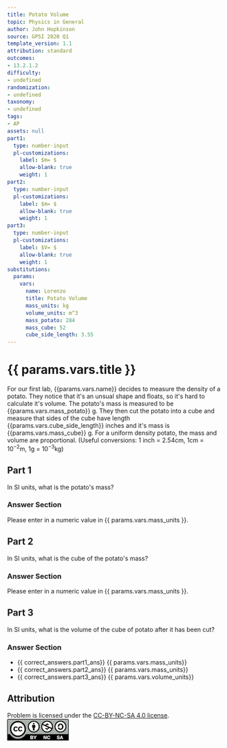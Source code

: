 ```yaml
---
title: Potato Volume
topic: Physics in General
author: John Hopkinson
source: GPSI 2020 Q1
template_version: 1.1
attribution: standard
outcomes:
- 13.2.1.2
difficulty:
- undefined
randomization:
- undefined
taxonomy:
- undefined
tags:
- AP
assets: null
part1:
  type: number-input
  pl-customizations:
    label: $m= $
    allow-blank: true
    weight: 1
part2:
  type: number-input
  pl-customizations:
    label: $m= $
    allow-blank: true
    weight: 1
part3:
  type: number-input
  pl-customizations:
    label: $V= $
    allow-blank: true
    weight: 1
substitutions:
  params:
    vars:
      name: Lorenzo
      title: Potato Volume
      mass_units: kg
      volume_units: m^3
      mass_potato: 284
      mass_cube: 52
      cube_side_length: 3.55
---
```

# {{ params.vars.title }}
For our first lab, {{params.vars.name}} decides to measure the density of a potato.
They notice that it's an unsual shape and floats, so it's hard to calculate it's volume.
The potato's mass is measured to be {{params.vars.mass_potato}} g.
They then cut the potato into a cube and measure that sides of the cube have length {{params.vars.cube_side_length}} inches and it's mass is {{params.vars.mass_cube}} g.
For a uniform density potato, the mass and volume are proportional. (Useful conversions: 1 inch = 2.54cm, 1cm = $10^{-2}$m, 1g = $10^{-3}$kg)

## Part 1

In SI units, what is the potato's mass?

### Answer Section

Please enter in a numeric value in {{ params.vars.mass_units }}.

## Part 2

In SI units, what is the cube of the potato's mass?

### Answer Section

Please enter in a numeric value in {{ params.vars.mass_units }}.

## Part 3

In SI units, what is the volume of the cube of potato after it has been cut?

### Answer Section

- {{ correct_answers.part1_ans}} {{ params.vars.mass_units}}
- {{ correct_answers.part2_ans}} {{ params.vars.mass_units}}
- {{ correct_answers.part3_ans}} {{ params.vars.volume_units}}

## Attribution

Problem is licensed under the [CC-BY-NC-SA 4.0 license](https://creativecommons.org/licenses/by-nc-sa/4.0/).<br> ![The Creative Commons 4.0 license requiring attribution-BY, non-commercial-NC, and share-alike-SA license.](https://raw.githubusercontent.com/firasm/bits/master/by-nc-sa.png)